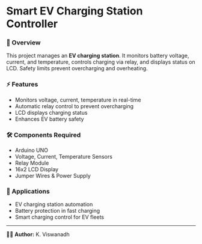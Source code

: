 # Smart EV Charging Station Controller  

### 📌 Overview  
This project manages an **EV charging station**. It monitors battery voltage, current, and temperature, controls charging via relay, and displays status on LCD. Safety limits prevent overcharging and overheating.  

### ⚡ Features  
- Monitors voltage, current, temperature in real-time  
- Automatic relay control to prevent overcharging  
- LCD displays charging status  
- Enhances EV battery safety  

### 🛠️ Components Required  
- Arduino UNO  
- Voltage, Current, Temperature Sensors  
- Relay Module  
- 16x2 LCD Display  
- Jumper Wires & Power Supply  

### 🚗 Applications  
- EV charging station automation  
- Battery protection in fast charging  
- Smart charging control for EV fleets  

---

👨‍💻 **Author:** K. Viswanadh  
